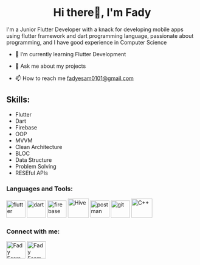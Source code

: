 <h1 align="center">Hi there👋, I'm Fady</h1>


I'm a Junior Flutter Developer with a knack for developing mobile apps using flutter framework and dart programming language, passionate about programming, and I have good experience in Computer Science

- 🌱 I’m currently learning Flutter Development

- 💬 Ask me about my projects

- 📫 How to reach me fadyesam0101@gmail.com


## Skills: 
* Flutter
* Dart
* Firebase
* OOP
* MVVM 
* Clean Architecture
* BLOC
* Data Structure
* Problem Solving
* RESEful APIs


<h3 align="left">Languages and Tools:</h3>
<p align="left"> 
        <img src="https://www.vectorlogo.zone/logos/flutterio/flutterio-icon.svg" alt="flutter" width="50" height="45"/> 
        <img src="https://www.vectorlogo.zone/logos/dartlang/dartlang-icon.svg" alt="dart" width="50" height="45"/>  
        <img src="https://www.vectorlogo.zone/logos/firebase/firebase-icon.svg" alt="firebase" width="50" height="45"/>
        <img src="https://encrypted-tbn0.gstatic.com/images?q=tbn:ANd9GcTMPq4YNrCDzxfBUu7I4wlkncj7XnUgF8rl1A&s" alt="Hive" width="55" height="50" />
        <img src="https://www.vectorlogo.zone/logos/getpostman/getpostman-icon.svg" alt="postman" width="50" height="45"/> 
        <img src="https://www.vectorlogo.zone/logos/git-scm/git-scm-icon.svg" alt="git" width="50" height="45"/> 
        <img src="https://raw.githubusercontent.com/isocpp/logos/master/cpp_logo.png" alt="C++" width="55" height="50" />
</p>

<h3 align="left">Connect with me:</h3>
<p align="left">

<a href="https://www.linkedin.com/in/fadyesam/" target="blank"><img align="center" src="https://raw.githubusercontent.com/rahuldkjain/github-profile-readme-generator/master/src/images/icons/Social/linked-in-alt.svg" alt="Fady Esam" height="45" width="50" /></a>
<a href="https://www.facebook.com/FadyEsam01" target="blank"><img align="center" src="https://raw.githubusercontent.com/rahuldkjain/github-profile-readme-generator/master/src/images/icons/Social/facebook.svg" alt="Fady Esam" height="45" width="50" /></a>

</p>


